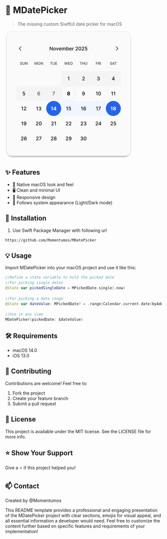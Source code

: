 # 📅 MDatePicker

> The missing custom SiwftUI date picker for macOS

![MDatePicker](Resources/Calendar.png)

## ✨ Features

- 🎯 Native macOS look and feel
- 🖥️ Clean and minimal UI
- 📱 Responsive design
- 🎨 Follows system appearance (Light/Dark mode)

## 🚀 Installation

1. Use Swift Package Manager with following url
```bash
https://github.com/Momentumos/MDatePicker
```
## 💡 Usage

Import MDatePicker into your macOS project and use it like this:

```swift
//Define a state variable to hold the picked date
//For picking single dates
@State var pickedSingleDate = MPickedDate.single(.now)

//For picking a date range
@State var dateValue: MPickedDate? = .range(Calendar.current.date(byAdding: .day, value: -2, to: .now) ?? .now, Calendar.current.date(byAdding: .day, value: 2, to: .now) ?? .now)

//Use in any view
MDatePicker(pickedDate: $dateValue)
```

## 🛠️ Requirements
- macOS 14.0
- iOS 13.0

## 🤝 Contributing
Contributions are welcome! Feel free to:

1. Fork the project
2. Create your feature branch
3. Submit a pull request


## 📝 License
This project is available under the MIT license. See the LICENSE file for more info.

## ⭐ Show Your Support
Give a ⭐️ if this project helped you!

## 📫 Contact
Created by @Momentumos

This README template provides a professional and engaging presentation of the MDatePicker project with clear sections, emojis for visual appeal, and all essential information a developer would need. Feel free to customize the content further based on specific features and requirements of your implementation!

